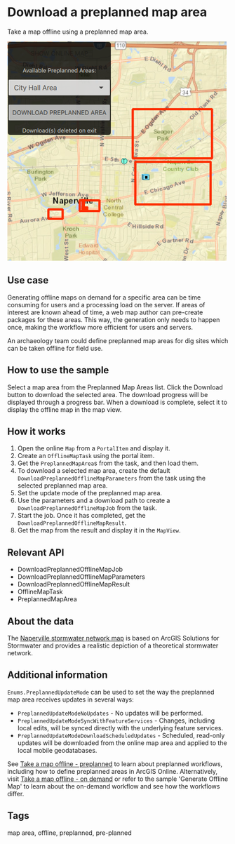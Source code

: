 # Download a preplanned map area

Take a map offline using a preplanned map area.

![](screenshot.png)

## Use case

Generating offline maps on demand for a specific area can be time consuming for users and a processing load on the server. If areas of interest are known ahead of time, a web map author can pre-create packages for these areas. This way, the generation only needs to happen once, making the workflow more efficient for users and servers.

An archaeology team could define preplanned map areas for dig sites which can be taken offline for field use.

## How to use the sample

Select a map area from the Preplanned Map Areas list. Click the Download button to download the selected area. The download progress will be displayed through a progress bar. When a download is complete, select it to display the offline map in the map view.

## How it works

1. Open the online `Map` from a `PortalItem` and display it.
2. Create an `OfflineMapTask` using the portal item.
3. Get the `PreplannedMapArea`s from the task, and then load them.
4. To download a selected map area, create the default `DownloadPreplannedOfflineMapParameters` from the task using the selected preplanned map area.
5. Set the update mode of the preplanned map area.
6. Use the parameters and a download path to create a `DownloadPreplannedOfflineMapJob` from the task.
7. Start the job. Once it has completed, get the  `DownloadPreplannedOfflineMapResult`.
8. Get the map from the result and display it in the `MapView`.

## Relevant API

* DownloadPreplannedOfflineMapJob
* DownloadPreplannedOfflineMapParameters
* DownloadPreplannedOfflineMapResult
* OfflineMapTask
* PreplannedMapArea

## About the data

The [Naperville stormwater network map](https://arcgisruntime.maps.arcgis.com/home/item.html?id=acc027394bc84c2fb04d1ed317aac674) is based on ArcGIS Solutions for Stormwater and provides a realistic depiction of a theoretical stormwater network.

## Additional information

`Enums.PreplannedUpdateMode` can be used to set the way the preplanned map area receives updates in several ways:

* `PreplannedUpdateModeNoUpdates` - No updates will be performed.
* `PreplannedUpdateModeSyncWithFeatureServices` - Changes, including local edits, will be synced directly with the underlying feature services.
* `PreplannedUpdateModeDownloadScheduledUpdates` - Scheduled, read-only updates will be downloaded from the online map area and applied to the local mobile geodatabases.

See [Take a map offline - preplanned](https://developers.arcgis.com/java/latest/guide/take-map-offline-preplanned.htm) to learn about preplanned workflows, including how to define preplanned areas in ArcGIS Online. Alternatively, visit [Take a map offline - on demand](https://developers.arcgis.com/java/latest/guide/take-map-offline-ondemand.htm) or refer to the sample 'Generate Offline Map' to learn about the on-demand workflow and see how the workflows differ.

## Tags

map area, offline, preplanned, pre-planned
